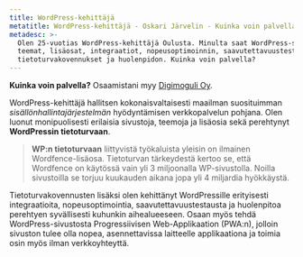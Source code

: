 ```yaml
---
title: WordPress-kehittäjä
metatitle: WordPress-kehittäjä - Oskari Järvelin - Kuinka voin palvella?
metadesc: >-
  Olen 25-vuotias WordPress-kehittäjä Oulusta. Minulta saat WordPress-sivustot,
  teemat, lisäosat, integraatiot, nopeusoptimoinnin, saavutettavuustestauksen,
  tietoturvakovennukset ja huolenpidon. Kuinka voin palvella?
---
```

**Kuinka voin palvella?** Osaamistani myy [Digimoguli Oy](https://digimoguli.fi/).

WordPress-kehittäjä hallitsen kokonaisvaltaisesti maailman suosituimman _sisällönhallintajärjestelmän_ hyödyntämisen verkkopalvelun pohjana. Olen luonut monipuolisesti erilaisia sivustoja, teemoja ja lisäosia sekä perehtynyt **WordPressin tietoturvaan**.

> **WP:n tietoturvaan** liittyvistä työkaluista yleisin on ilmainen Wordfence-lisäosa. Tietoturvan tärkeydestä kertoo se, että Wordfence on käytössä vain yli 3 miljoonalla WP-sivustolla. Noilla sivustoilla se torjuu kuukauden aikana jopa yli 4 miljardia hyökkäystä.

Tietoturvakovennusten lisäksi olen kehittänyt WordPressille erityisesti integraatioita, nopeusoptimointia, saavutettavuustestausta ja huolenpitoa perehtyen syvällisesti kuhunkin aihealueeseen. Osaan myös tehdä WordPress-sivustosta Progressiivisen Web-Applikaation (PWA:n), jolloin sivuston tulee olla nopea, asennettavissa laitteelle applikaationa ja toimia osin myös ilman verkkoyhteyttä.
